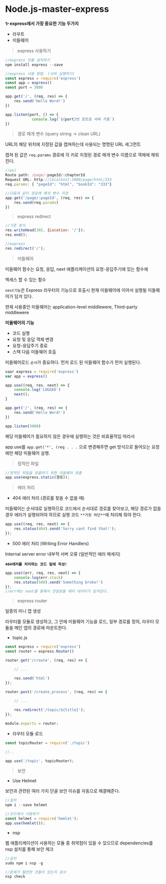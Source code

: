# Node.js-master-express

**✨ express에서 가장 중요한 기능 두가지**

- 라우트
- 미들웨어

> express 사용하기

```jsx
//express 모듈 설치하기
npm install express --save

//express 사용 방법. (서버 실행하기)
const express = require('express')
const app = express()
const port = 3000

app.get('/', (req, res) => {
	res.send('Hello Word!')
})

app.listen(port, () => {
			console.log(`${port}번 포트로 서버 가동`)
})
```

> 경로 매개 변수 (query string → clean URL)

URL의 해당 위치에 지정된 값을 캡쳐하는데 사용되는 명명된 URL 세그먼트 

캡쳐 된 값은 `req.params` 경로에 각 키로 지정된 경로 매개 변수 이름으로 객체에 채워진다. 

```jsx
//ex)
Route path: /page/:pageId/:chapterId
Request URL: http://localhost:3000/page/html/333
req.params: { "pageId": "html", "bookId": "333"}

//다음과 같이 경로에 매개 변수 지정
app.get('/page/:pageId', (req, res) => {
	res.send(req.params)
})
```

> express redirect

```jsx
//기존 방식
res.writeHead(302, {Location: '/'});
res.end();

//express 
res.redirect('/');
```

> 미들웨어

미들웨어 함수는 요청, 응답, next 애플리케이션의 요청-응답주기에 있는 함수에

액세스 할 수 있는 함수

`next기능`은 Express 라우터의 기능으로 호출시 현재 미들웨어에 이어서 실행될 미들웨어가 담겨 있다.

현재 사용중인 미들웨어는 application-level middlewere, Third-party middlewere

**미들웨어의 기능**

- 코드 실행
- 요청 및 응답 객체 변경
- 요청-응답주기 종료
- 스택 다음 미들웨어 호출

미들웨어로드 `순서`가 중요하다. 먼저 로드 된 미들웨어 함수가 먼저 실행된다. 

```jsx
vaar express = require('express')
var app = express()

app.use((req, res, next) => {
	console.log('LOGGED')
	next();
}

app.get('/', (req, res) => {
	res.send('Hello Word!')
})

app.listen(3000)
```

해당 미들웨어가 필요하지 않은 경우에 실행하는 것은 비효율적임 따라서 

app.use를 `app.get('*', (req . . .` 으로 변경해주면 get 방식으로 들어오는 요청에만 해당 미들웨어 실행. 

> 정적인 파일

```jsx
//정적인 파일을 호출하기 위한 미들웨어 호출
app.use(express.static(경로));
```

> 에러 처리

- 404 에러 처리 (경로를 찾을 수 없을 때)

미들웨어는 순서대로 실행하므로 코드에서 순서대로 경로를 찾아보고, 해당 경로가 없을 경우 에러가 실행되어야 하므로 실행 코드 `**가장 하단**`에 처리해 줘야 한다. 

```jsx
app.use((req, res, next) => {
	res.status(404).send('Sorry cant find that!');
});
```

- 500 에러 처리 (Writing Error Handlers)

Internal server error 내부적 서버 오류 (일반적인 에러 메세지)

**`404에러를 처리하는 코드 밑에 작성!`**

```jsx
app.use((err, req, res, next) => {
	console.log(err.stack)
	res.status(500).send('Something broke!')
});
//err에는 next를 통해서 전달받을 에러 데이터가 담겨있다.
```

> express router

일종의 미니 앱 생성 

라우터를 모듈로 생성하고, 그 안에 미들웨어 기능을 로드, 일부 경로를 정의, 라우터 모듈을 메인 앱의 경로에 마운트한다. 

- topic.js

```jsx
const express = require('express')
const router = express.Router()

router.get('/create', (req, res) => {

	// ...

	res.send('html') 
});

router.post('/create_process', (req, res) => {
	
	// ...

	res.redirect('/topic/${title}');
});

module.exports = router;
```

- 라우터 모듈 로드

```jsx
const topicRouter = require('./topic')

//..

app.use('/topic', topicRouter);
```

> 보안

- Use Helmet

보안과 관련된 여러 가지 단골 보안 이슈를 자동으로 해결해준다. 

```jsx
//설치
npm i --save helmet

//코드에서 사용하기
const helmet = require('hemlet');
app.use(hemlet());
```

- nsp

웹 애플리케이션이 사용하는 모듈 중 취약점이 있을 수 있으므로 dependencies를 nsp 설치를 통해 보안 체크 

```jsx
//설치
sudo npm i nsp -g

//문제가 될만한 것들이 있는지 검사 
nsp check
```
